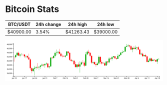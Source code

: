 # Bitcoin Stats

BTC/USDT|24h change|24h high|24h low|
|---|---|---|---|
|$40900.00|3.54%|$41263.43|$39000.00|

<img src="./chart.svg">
